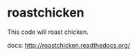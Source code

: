 roastchicken
============

This code will roast chicken.

docs: http://roastchicken.readthedocs.org/
